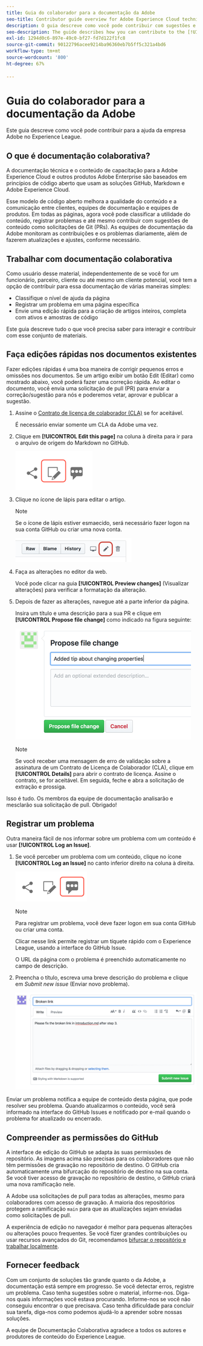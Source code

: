 ```yaml
---
title: Guia do colaborador para a documentação da Adobe
seo-title: Contributor guide overview for Adobe Experience Cloud technical documentation
description: O guia descreve como você pode contribuir com sugestões e adições para o site da documentação da Adobe.
seo-description: The guide describes how you can contribute to the [!UICONTROL Adobe Experience Cloud] technical documentation.
exl-id: 1294d0c6-897e-49c0-bf27-fd7d122f1fc8
source-git-commit: 90122796acee9214ba96360eb7b5ff5c321a4bd6
workflow-type: tm+mt
source-wordcount: '800'
ht-degree: 67%

---
```


# Guia do colaborador para a documentação da Adobe

Este guia descreve como você pode contribuir para a ajuda da empresa Adobe no Experience League.

## O que é documentação colaborativa?

A documentação técnica e o conteúdo de capacitação para a Adobe Experience Cloud e outros produtos Adobe Enterprise são baseados em princípios de código aberto que usam as soluções GitHub, Markdown e Adobe Experience Cloud.

Esse modelo de código aberto melhora a qualidade do conteúdo e a comunicação entre clientes, equipes de documentação e equipes de produtos. Em todas as páginas, agora você pode classificar a utilidade do conteúdo, registrar problemas e até mesmo contribuir com sugestões de conteúdo como solicitações de Git (PRs). As equipes de documentação da Adobe monitoram as contribuições e os problemas diariamente, além de fazerem atualizações e ajustes, conforme necessário.

## Trabalhar com documentação colaborativa

Como usuário desse material, independentemente de se você for um funcionário, parceiro, cliente ou até mesmo um cliente potencial, você tem a opção de contribuir para essa documentação de várias maneiras simples:

* Classifique o nível de ajuda da página
* Registrar um problema em uma página específica
* Envie uma edição rápida para a criação de artigos inteiros, completa com ativos e amostras de código

Este guia descreve tudo o que você precisa saber para interagir e contribuir com esse conjunto de materiais.

<!--
>[!IMPORTANT]
>All repositories that publish to docs.adobe.com have adopted the [Adobe Open Source Code of Conduct](../code-of-conduct.md) or the [.NET Foundation Code of Conduct](https://dotnetfoundation.org/code-of-conduct). For more information, see the [Contributing](../contributing.md) article.
>
> Minor corrections or clarifications to documentation and code examples in public repositories are covered by the [Adobe Documentation Terms of Use](https://www.adobe.com/legal/terms.html). New or significant changes generate a comment in the pull request, asking you to submit an online Contribution License Agreement (CLA) if you are not an employee of Adobe. We need you to complete the online form before we can review or accept your pull request.
-->

## Faça edições rápidas nos documentos existentes

Fazer edições rápidas é uma boa maneira de corrigir pequenos erros e omissões nos documentos. Se um artigo exibir um botão Edit (Editar) como mostrado abaixo, você poderá fazer uma correção rápida. Ao editar o documento, você envia uma solicitação de pull (PR) para enviar a correção/sugestão para nós e poderemos vetar, aprovar e publicar a sugestão.

1. Assine o [Contrato de licença de colaborador (CLA)](http://opensource.adobe.com/cla.html) se for aceitável.

   É necessário enviar somente um CLA da Adobe uma vez.
1. Clique em **[!UICONTROL Edit this page]** na coluna à direita para ir para o arquivo de origem do Markdown no GitHub.

   ![Editar este ícone de página](/help/assets/git_edit.png)

1. Clique no ícone de lápis para editar o artigo.

   >[!NOTE]
   >
   >Se o ícone de lápis estiver esmaecido, será necessário fazer logon na sua conta GitHub ou criar uma nova conta.

   ![Localização do ícone de lápis](assets/edit-icon.png)

1. Faça as alterações no editor da web.

   Você pode clicar na guia **[!UICONTROL Preview changes]** (Visualizar alterações) para verificar a formatação da alteração.
1. Depois de fazer as alterações, navegue até a parte inferior da página.

   Insira um título e uma descrição para a sua PR e clique em **[!UICONTROL Propose file change]** como indicado na figura seguinte:

   ![como propor sua alteração](assets/submit-pull-request.png)

   >[!NOTE]
   >
   >Se você receber uma mensagem de erro de validação sobre a assinatura de um Contrato de Licença de Colaborador (CLA), clique em **[!UICONTROL Details]** para abrir o contrato de licença. Assine o contrato, se for aceitável. Em seguida, feche e abra a solicitação de extração e prossiga.

Isso é tudo. Os membros da equipe de documentação analisarão e mesclarão sua solicitação de pull. Obrigado!

## Registrar um problema

Outra maneira fácil de nos informar sobre um problema com um conteúdo é usar **[!UICONTROL Log an Issue]**.

1. Se você perceber um problema com um conteúdo, clique no ícone **[!UICONTROL Log an Issue]** no canto inferior direito na coluna à direita.

   ![](assets/git_log_issue.png)

   >[!NOTE]
   >
   >Para registrar um problema, você deve fazer logon em sua conta GitHub ou criar uma conta.

   Clicar nesse link permite registrar um tíquete rápido com o Experience League, usando a interface do GitHub Issue.

   O URL da página com o problema é preenchido automaticamente no campo de descrição.

1. Preencha o título, escreva uma breve descrição do problema e clique em *Submit new issue* (Enviar novo problema).

   ![](assets/git_issue_example.png)

Enviar um problema notifica a equipe de conteúdo desta página, que pode resolver seu problema. Quando atualizarmos o conteúdo, você será informado na interface do GitHub Issues e notificado por e-mail quando o problema for atualizado ou encerrado.

## Compreender as permissões do GitHub

A interface de edição do GitHub se adapta às suas permissões de repositório. As imagens acima são precisas para os colaboradores que não têm permissões de gravação no repositório de destino. O GitHub cria automaticamente uma bifurcação do repositório de destino na sua conta. Se você tiver acesso de gravação no repositório de destino, o GitHub criará uma nova ramificação nele.

A Adobe usa solicitações de pull para todas as alterações, mesmo para colaboradores com acesso de gravação. A maioria dos repositórios protegem a ramificação `main` para que as atualizações sejam enviadas como solicitações de pull.

A experiência de edição no navegador é melhor para pequenas alterações ou alterações pouco frequentes. Se você fizer grandes contribuições ou usar recursos avançados do Git, recomendamos [bifurcar o repositório e trabalhar localmente](setup/full-workflow.md).

## Fornecer feedback

Com um conjunto de soluções tão grande quanto o da Adobe, a documentação está sempre em progresso. Se você detectar erros, registre um problema. Caso tenha sugestões sobre o material, informe-nos. Diga-nos quais informações você estava procurando. Informe-nos se você não conseguiu encontrar o que precisava. Caso tenha dificuldade para concluir sua tarefa, diga-nos como podemos ajudá-lo a aprender sobre nossas soluções.

A equipe de Documentação Colaborativa agradece a todos os autores e produtores de conteúdo do Experience League.
